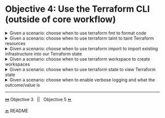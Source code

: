 # Objective 4: Use the Terraform CLI (outside of core workflow)

<details><summary>Given a scenario: choose when to use terraform fmt to format code</summary>
<p>

```BASH
terraform fmt
```

- This command is used for rewriting Terraform configuration files to a canonical format and style.
- It applies the Terraform language style conventions along with other changes for readability.
- This insures consistency
- There might be changes with Terraform versions so it is recommended to run this command on modules after an upgrade.
</p>

</details>

<details><summary>Given a scenario: choose when to use terraform taint to taint Terraform resources</summary>
<p>

```BASH
terraform taint
```

- Marks a resource as tainted, forcing it to be destroyed and recreated on the next apply.
- It does not modify infrastructure but does modify the state file
- After a resource is marked the next plan shows it will be destroyed and recreated on the next apply
- Useful when we want a side effect of a recreation that is not visible in the attributes of the resource. For ex/rebooting the machine from a base image causing a new startup script to run.
- This command can affect resources that depend on the tainted resource. Ex/ DNS resource that uses IP of a server, that resource might need to be updated with the new IP of a tainted server.
- Examples:
  ```BASH
     #Tainting a Single Resource
     terraform taint aws_security_group.allow_all
  ```
  ```BASH
     #Tainting a single resource created with for_each
     terraform taint 'module.route_tables.azurerm_route_table.rt[\"DefaultSubnet\"]'
  ```
  ```BASH
     #Tainting a Resource within a Module
     terraform taint "module.couchbase.aws_instance.cb_node[9]"
  ```
  </p>

</details>

<details><summary>Given a scenario: choose when to use terraform import to import existing infrastructure into our Terraform state	</summary>
<p>

```BASH
terraform import
```

- Imports existing resources into Terraform
- Examples:
  ```BASH
     #Import into Resource
     #import an AWS instance into the aws_instance resource named foo
     terraform import aws_instance.foo i-abcd1234
  ```
  ```BASH
     #Import into Module
     #import an AWS instance into the asw_instance resource named bar into module named foo:
     terraform import module.foo.aws_instance.bar i-abcd1234
  ```
  ```BASH
     #Import into Resource configured with count
     #import an AWS instance into the first instance of the aws_instance resource named baz configured with count:
     terraform import 'aws_instance.baz[0]' i-abcd1234
  ```
  ```BASH
     #Import into Resource configured with for_each
     #import an AWS instance into the example instance of the aws_instance resource named baz configured with for_each:
     terraform import 'aws_instance.baz["example"]' i-abcd1234   #Linux, MacOs, Unix
     terraform import 'aws_instance.baz[\"example\"]' i-abcd1234 #PowerShell
     terraform import aws_instance.baz[\"example\"] i-abcd1234   #Windows
  ```

</p>

</details>

<details><summary>Given a scenario: choose when to use terraform workspace to create workspaces</summary>
<p>

```BASH
terraform workspace
terraform workspace select
terraform workspace new
```

- Terraform configuration has a backend that defines operations and where persistent data is stored ([state](https://www.terraform.io/docs/state/purpose.html))
- Persistent data in the backend belongs to a workspace.
- Creating different workspaces is useful to manage different stages of deployment (sandbox or production)
- At first the backend only has one workspace 'default'. This workspace cannot be deleted.
- Certain backends can support multiple named workspaces. This allows multiple states to be associated with a single configuration.
- Config still only has one backend with more than one instance of that config
- Backends that support multiple workspaces:
  - AzureRM
  - Consul
  - COS
  - GCS
  - Local
  - Manta
  - Postgres
  - Remote
  - S3
- Examples:

  ```BASH
    #Creating a workspace
   terraform workspace new bar
   #Created and switched to workspace "bar"!

   #We're now on a new, empty workspace. Workspaces isolate their state,
   #so if we run "terraform plan" Terraform will not see any existing state
   #for this configuration.
  ```

  </p>

</details>

<details><summary>Given a scenario: choose when to use terraform state to view Terraform state</summary>
<p>

```BASH
terraform state
```

- Used for advanced state management
- Used instead of changing state directly
- this is a nested subcommand (has more subcommands)
  - [Resource Addressing](https://www.terraform.io/docs/commands/state/addressing.html)
  - [list](https://www.terraform.io/docs/commands/state/list.html)
  - [mv](https://www.terraform.io/docs/commands/state/mv.html)
  - [pull](https://www.terraform.io/docs/commands/state/pull.html)
  - [push](https://www.terraform.io/docs/commands/state/push.html)
  - [rm](https://www.terraform.io/docs/commands/state/rm.html)
  - [show](https://www.terraform.io/docs/commands/state/show.html)
  </p>

</details>

<details><summary>Given a scenario: choose when to enable verbose logging and what the outcome/value is	</summary>
<p>

```BASH
TF_LOG
#LOG LEVELS
TRACE
DEBUG
INFO
WARN
ERROR
TF_LOG_PATH #Persist logged output
```

- Trace is the most verbose and it is the default
- If Terraform crashes a Crash log is saved with the debug logs with panic message and backtrace
</p>

</details>

---

[⏮️](../objective-3/terraform-basics.md) Objective 3 &nbsp; || &nbsp; Objective 5 [⏩](../objective-5/modules.md)

[🔙](/README.md) README
